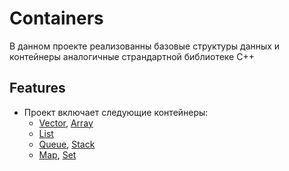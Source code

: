 # Containers
В данном проекте реализованны базовые структуры данных и контейнеры аналогичные страндартной библиотеке С++

## Features
- Проект включает следующие контейнеры:
  - [Vector](https://en.cppreference.com/w/cpp/container/vector), [Array](https://en.cppreference.com/w/cpp/container/array)
  - [List](https://en.cppreference.com/w/cpp/container/list)
  - [Queue](https://en.cppreference.com/w/cpp/container/queue), [Stack](https://en.cppreference.com/w/cpp/container/stack)
  - [Map](https://en.cppreference.com/w/cpp/container/map), [Set](https://en.cppreference.com/w/cpp/container/set)
